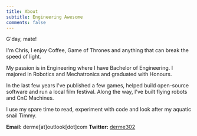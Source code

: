```yaml
---
title: About
subtitle: Engineering Awesome
comments: false
---
```


G'day, mate!

I'm Chris, I enjoy Coffee, Game of Thrones and anything that can break the speed of light.

My passion is in Engineering where I have Bachelor of Engineering. I majored in Robotics and Mechatronics and graduated with Honours.

In the last few years I've published a few games, helped build open-source software and run a local film festival. Along the way, I've built flying robots and CnC Machines.

I use my spare time to read, experiment with code and look after my aquatic snail Timmy.

**Email:** derme[at]outlook[dot]com
**Twitter:** [derme302](https://twitter.com/derme302)